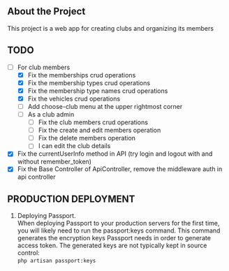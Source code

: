 ## About the Project

This project is a web app for creating clubs and organizing its members

## TODO
- [ ] For club members
    - [x] Fix the memberships crud operations
    - [x] Fix the membership types crud operations
    - [x] Fix the membership type names crud operations
    - [x] Fix the vehicles crud operations
    - [ ] Add choose-club menu at the upper rightmost corner
    - [ ] As a club admin
        - [ ] Fix the club members crud operations 
        - [ ] Fix the create and edit members operation
        - [ ] Fix the delete members operation
        - [ ] I can edit the club details
- [x] Fix the currentUserInfo method in API (try login and logout with and without remember_token)
- [x] Fix the Base Controller of ApiController, remove the middleware auth in api controller

## PRODUCTION DEPLOYMENT
1. Deploying Passport.   
   When deploying Passport to your production servers for the first time, you will likely need to run the passport:keys 
   command. This command generates the encryption keys Passport needs in order to generate access token. The generated 
   keys are not typically kept in source control:   
   ``php artisan passport:keys``
